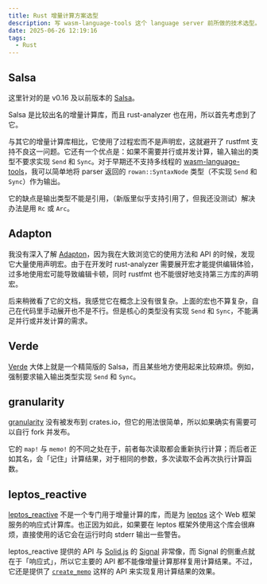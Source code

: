 ```yaml
---
title: Rust 增量计算方案选型
description: 写 wasm-language-tools 这个 language server 前所做的技术选型。
date: 2025-06-26 12:19:16
tags:
  - Rust
---
```


## Salsa

这里针对的是 v0.16 及以前版本的 [Salsa](https://crates.io/crates/salsa/0.16.1)。

Salsa 是比较出名的增量计算库，而且 rust-analyzer 也在用，所以首先考虑到了它。

与其它的增量计算库相比，它使用了过程宏而不是声明宏，这就避开了 rustfmt 支持不良这一问题。它还有一个优点是：如果不需要并行或并发计算，输入输出的类型不要求实现 `Send` 和 `Sync`。对于早期还不支持多线程的 [wasm-language-tools](https://github.com/g-plane/wasm-language-tools)，我可以简单地将 parser 返回的 `rowan::SyntaxNode` 类型（不实现 `Send` 和 `Sync`）作为输出。

它的缺点是输出类型不能是引用，（新版里似乎支持引用了，但我还没测试）解决办法是用 `Rc` 或 `Arc`。

## Adapton

我没有深入了解 [Adapton](https://crates.io/crates/adapton)，因为我在大致浏览它的使用方法和 API 的时候，发现它大量使用声明宏。由于在开发时 rust-analyzer 需要展开宏才能提供编辑体验，过多地使用宏可能导致编辑卡顿，同时 rustfmt 也不能很好地支持第三方库的声明宏。

后来稍微看了它的文档，我感觉它在概念上没有很复杂。上面的宏也不算复杂，自己在代码里手动展开也不是不行。但是核心的类型没有实现 `Send` 和 `Sync`，不能满足并行或并发计算的需求。

## Verde

[Verde](https://crates.io/crates/verde) 大体上就是一个精简版的 Salsa，而且某些地方使用起来比较麻烦。例如，强制要求输入输出类型实现 `Send` 和 `Sync`。

## granularity

[granularity](https://github.com/pragmatrix/granularity) 没有被发布到 crates.io，但它的用法很简单，所以如果确实有需要可以自行 fork 并发布。

它的 `map!` 与 `memo!` 的不同之处在于，前者每次读取都会重新执行计算；而后者正如其名，会「记住」计算结果，对于相同的参数，多次读取不会再次执行计算函数。

## leptos_reactive

[leptos_reactive](https://crates.io/crates/leptos_reactive) 不是一个专门用于增量计算的库，而是为 [leptos](https://crates.io/crates/leptos) 这个 Web 框架服务的响应式计算库。也正因为如此，如果要在 leptos 框架外使用这个库会很麻烦，直接使用的话它会在运行时向 stderr 输出一些警告。

leptos_reactive 提供的 API 与 [Solid.js](https://www.solidjs.com/) 的 [Signal](https://docs.solidjs.com/concepts/intro-to-reactivity#signals) 非常像，而 Signal 的侧重点就在于「响应式」，所以它主要的 API 都不能像增量计算那样复用计算结果。不过，它还是提供了 [`create_memo`](https://docs.rs/leptos_reactive/0.6.15/leptos_reactive/fn.create_memo.html) 这样的 API 来实现复用计算结果的效果。
